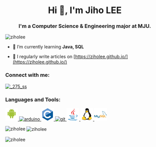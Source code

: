 <h1 align="center">Hi 👋, I'm Jiho LEE</h1>
<h3 align="center">I'm a Computer Science & Engineering major at MJU.</h3>

<p align="left"> <img src="https://komarev.com/ghpvc/?username=ziholee&label=Profile%20views&color=0e75b6&style=flat" alt="ziholee" /> </p>

- 🌱 I’m currently learning **Java, SQL**

- 📝 I regularly write articles on [https://ziholee.github.io/](https://ziholee.github.io/)

<h3 align="left">Connect with me:</h3>
<p align="left">
<a href="https://instagram.com/_275_ss" target="blank"><img align="center" src="https://raw.githubusercontent.com/rahuldkjain/github-profile-readme-generator/master/src/images/icons/Social/instagram.svg" alt="_275_ss" height="30" width="40" /></a>
</p>

<h3 align="left">Languages and Tools:</h3>
<p align="left"> <a href="https://developer.android.com" target="_blank" rel="noreferrer"> <img src="https://raw.githubusercontent.com/devicons/devicon/master/icons/android/android-original-wordmark.svg" alt="android" width="40" height="40"/> </a> <a href="https://www.arduino.cc/" target="_blank" rel="noreferrer"> <img src="https://cdn.worldvectorlogo.com/logos/arduino-1.svg" alt="arduino" width="40" height="40"/> </a> <a href="https://www.cprogramming.com/" target="_blank" rel="noreferrer"> <img src="https://raw.githubusercontent.com/devicons/devicon/master/icons/c/c-original.svg" alt="c" width="40" height="40"/> </a> <a href="https://git-scm.com/" target="_blank" rel="noreferrer"> <img src="https://www.vectorlogo.zone/logos/git-scm/git-scm-icon.svg" alt="git" width="40" height="40"/> </a> <a href="https://www.java.com" target="_blank" rel="noreferrer"> <img src="https://raw.githubusercontent.com/devicons/devicon/master/icons/java/java-original.svg" alt="java" width="40" height="40"/> </a> <a href="https://www.linux.org/" target="_blank" rel="noreferrer"> <img src="https://raw.githubusercontent.com/devicons/devicon/master/icons/linux/linux-original.svg" alt="linux" width="40" height="40"/> </a> <a href="https://www.mysql.com/" target="_blank" rel="noreferrer"> <img src="https://raw.githubusercontent.com/devicons/devicon/master/icons/mysql/mysql-original-wordmark.svg" alt="mysql" width="40" height="40"/> </a> </p>

<p><img align="left" src="https://github-readme-stats.vercel.app/api/top-langs?username=ziholee&show_icons=true&locale=en&layout=compact" alt="ziholee" /></p>

<p>&nbsp;<img align="center" src="https://github-readme-stats.vercel.app/api?username=ziholee&show_icons=true&locale=en" alt="ziholee" /></p>

<p><img align="center" src="https://github-readme-streak-stats.herokuapp.com/?user=ziholee&theme=dark" alt="ziholee" /></p>
